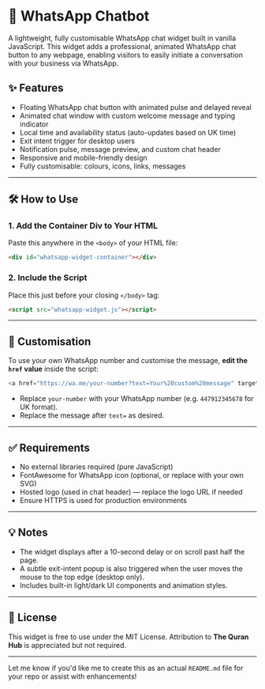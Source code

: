 # 📱 WhatsApp Chatbot

A lightweight, fully customisable WhatsApp chat widget built in vanilla JavaScript. This widget adds a professional, animated WhatsApp chat button to any webpage, enabling visitors to easily initiate a conversation with your business via WhatsApp.

## ✨ Features
- Floating WhatsApp chat button with animated pulse and delayed reveal
- Animated chat window with custom welcome message and typing indicator
- Local time and availability status (auto-updates based on UK time)
- Exit intent trigger for desktop users
- Notification pulse, message preview, and custom chat header
- Responsive and mobile-friendly design
- Fully customisable: colours, icons, links, messages

---

## 🛠 How to Use

### 1. **Add the Container Div to Your HTML**

Paste this anywhere in the `<body>` of your HTML file:

```html
<div id="whatsapp-widget-container"></div>
```

### 2. **Include the Script**

Place this just before your closing `</body>` tag:

```html
<script src="whatsapp-widget.js"></script>
```

---

## 🔧 Customisation

To use your own WhatsApp number and customise the message, **edit the `href` value** inside the script:

```js
<a href="https://wa.me/your-number?text=Your%20custom%20message" target="_blank">
```

- Replace `your-number` with your WhatsApp number (e.g. `447912345678` for UK format).
- Replace the message after `text=` as desired.

---

## ✅ Requirements
- No external libraries required (pure JavaScript)
- FontAwesome for WhatsApp icon (optional, or replace with your own SVG)
- Hosted logo (used in chat header) — replace the logo URL if needed
- Ensure HTTPS is used for production environments

---

## 💡 Notes
- The widget displays after a 10-second delay or on scroll past half the page.
- A subtle exit-intent popup is also triggered when the user moves the mouse to the top edge (desktop only).
- Includes built-in light/dark UI components and animation styles.

---

## 📄 License

This widget is free to use under the MIT License. Attribution to **The Quran Hub** is appreciated but not required.

---

Let me know if you'd like me to create this as an actual `README.md` file for your repo or assist with enhancements!
